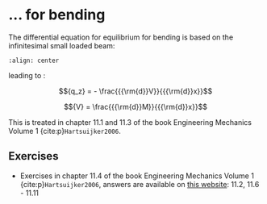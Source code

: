 # ... for bending

The differential equation for equilibrium for bending is based on the infinitesimal small loaded beam:

```{figure} bending_data/equilibrium.svg
:align: center
```

leading to :

$${q_z} =  - \frac{{{\rm{d}}V}}{{{\rm{d}}x}}$$

$${V} =  \frac{{{\rm{d}}M}}{{{\rm{d}}x}}$$

This is treated in chapter 11.1 and 11.3 of the book Engineering Mechanics Volume 1 {cite:p}`Hartsuijker2006`.

## Exercises
- Exercises in chapter 11.4 of the book Engineering Mechanics Volume 1 {cite:p}`Hartsuijker2006`, answers are available on [this website](https://icozct.tudelft.nl/TUD_CT/bookanswers/vol1/Chapter11/): 11.2, 11.6 - 11.11